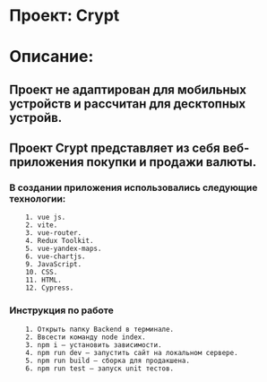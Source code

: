 # Проект: Crypt
# Описание:
## Проект не адаптирован для мобильных устройств и рассчитан для десктопных устройв.
## Проект Crypt представляет из себя веб-приложения покупки и продажи валюты.
### В создании приложения использовались следующие технологии:
        1. vue js.
        2. vite.
        3. vue-router.
        4. Redux Toolkit. 
        5. vue-yandex-maps.
        6. vue-chartjs.
        9. JavaScript.
        10. CSS.
        11. HTML.
        12. Cypress.

### Инструкция по работе
        1. Открыть папку Backend в терминале.
        2. Ввсести команду node index.
        3. npm i — установить зависимости.
        4. npm run dev — запустить сайт на локальном сервере.
        5. npm run build — сборка для продакшена.
        6. npm run test — запуск unit тестов.
